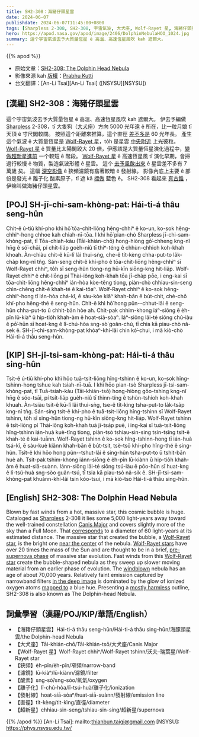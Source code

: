```yaml
---
title: SH2-308：海豬仔頭星雲
date: 2024-06-07
publishdate: 2024-06-07T11:45:00+0800
tags: [Sharpless 2-308, SH2-308, 宇宙氣波, 大犬座, Wolf-Rayet 星, 海豬仔頭星雲, 超新星, 恆星風, 恆星演化]
hero: https://apod.nasa.gov/apod/image/2406/DolphinNebulaHOO_1024.jpg
summary: 這个宇宙氣波去予大質量恆星 ê 高溫、高速恆星風吹 kah 遮爾大。
---
```


{{% apod %}}

- 原始文章：[SH2-308: The Dolphin Head Nebula](https://apod.nasa.gov/apod/ap240607.html)
- 影像來源 kah [版權][copyright]：[Prabhu Kutti](https://prabhuastrophotography.com/)
- 台文翻譯：[An-Li Tsai][An-Li Tsai] ([NSYSU][NSYSU])

## [漢羅] SH2-308：海豬仔頭星雲
這个宇宙氣波去予大質量恆星 ê 高溫、高速恆星風吹 kah 遮爾大。
伊去予編做 [Sharpless][Sharpless] 2-308，tī 大隻狗（[大犬座][Canis Major]）方向 5000 光年遠 ê 所在，比一粒月娘 tī 天頂 ê 寸尺閣較闊。
按照這个距離來推算，這个直徑 [差不多是][corresponds] 60 光年長。
產生這个氣波 ê 大質量恆星是 [Wolf-Rayet 星][Wolf-Rayet star 1]，to̍h 是星雲 [中央附近][near the center] 上光彼粒。
[Wolf-Rayet 星][Wolf-Rayet stars] ê 質量比太陽閣跤大 20 倍，伊應該是大質量恆星演化過程中，[變做超新星進前][pre-supernova phase] 一个較短 ê 階段。
[Wolf-Rayet 星][Wolf-Rayet star 2] ê 高速恆星風 tī 演化早期，會掃過行較慢 ê 物質，製造氣波形體 ê 星雲。
這个 [去予風歕出來][windblown] ê 星雲差不多有 7 萬歲 矣。
這幅 [深空影像][in the deep image] ê 狹頻濾鏡有翕著較暗 ê 發射線。
影像內底上主要 ê 部份是發光 ê 離子化 酸素原子，tī 遮 kā [標做][mapped to] 藍色 ê。
SH2-308 看起來 [真古錐][mostly harmless] ，伊嘛叫做海豬仔頭星雲。

## [POJ] SH-jī-chi-sam-khòng-pat: Hái-ti-á thâu seng-hûn
Chit-ê ú-tiū khí-pho khì hō͘ tōa-chit-liōng hêng-chhiⁿ ê ko-un, ko-sok hêng-chhiⁿ-hong chhoe kah chiah-nī-tōa.
I khì hō͘ pian-chò Sharpless jī-chi-sam-khòng-pat, tī Tōa-chiah-kàu (Tāi-khián-chō) hong-hiòng gō͘-chheng kng-nî hn̄g ê só͘-chāi, pí chi̍t-lia̍p goe̍h-niû tī thiⁿ-téng ê chhùn-chhioh koh-khah khoah.
Àn-chiàu chit-ê kū-lî lâi thui-sǹg, che-ê ti̍t-kèng chha-put-to la̍k-cha̍p kng-nî tn̂g.
Sán-seng chit-ê khí-pho ê tōa-chit-liōng hêng-chhiⁿ sī Wolf-Rayet chhiⁿ, to̍h sī seng-hûn tiong-ng hū-kīn siōng-kng hit-lia̍p.
Wolf-Rayet chhiⁿ ê chit-liōng pí Thài-iông koh-khah tōa jī-cha̍p pōe, i eng-kai sī tōa-chit-liōng hêng-chhiⁿ ián-hòa kòe-têng tiong, piàn-chò chhiau-sin-seng chìn-chêng chi̍t-ê khah-té ê kai-tōaⁿ.
Wolf-Rayet chhiⁿ ê ko-sok hêng-chhiⁿ-hong tī ián-hòa chá-kî, ē sàu-kòe kiâⁿ khah-bān ê bu̍t-chit, chè-chō khí-pho hêng-thé ê seng-hûn.
Chi̍t-ê khì hō͘ hong pûn--chhut-lâi ê seng-hûn chha-put-to ū chhit-bān hòe ah.
Chit-pak chhim-khong iáⁿ-siōng ê e̍h-pîn lū-kiàⁿ ū hip-tio̍h khah-àm ê hoat-siā-sòaⁿ.
Iáⁿ-siōng lāi-té siōng chú-iàu ê pō͘-hūn sī hoat-kng ê lî-chú-hòa sng-sò͘ goân-chú, tī chia kā piau-chò nâ-sek ê.
SH-jī-chi-sam-khòng-pat khòaⁿ-khí-lâi chin kó͘-chui, i mā kiò-chò Hái-ti-á thâu seng-hûn.

## [KIP] SH-jī-tsi-sam-khòng-pat: Hái-ti-á thâu sing-hûn
Tsit-ê ú-tiū khí-pho khì hōo tuā-tsit-liōng hîng-tshinn ê ko-un, ko-sok hîng-tshinn-hong tshue kah tsiah-nī-tuā.
I khì hōo pian-tsò Sharpless jī-tsi-sam-khòng-pat, tī Tuā-tsiah-kàu (Tāi-khián-tsō) hong-hiòng gōo-tshing kng-nî hn̄g ê sóo-tsāi, pí tsi̍t-lia̍p gue̍h-niû tī thinn-tíng ê tshùn-tshioh koh-khah khuah.
Àn-tsiàu tsit-ê kū-lî lâi thui-sǹg, tse-ê ti̍t-kìng tsha-put-to la̍k-tsa̍p kng-nî tn̂g.
Sán-sing tsit-ê khí-pho ê tuā-tsit-liōng hîng-tshinn sī Wolf-Rayet tshinn, to̍h sī sing-hûn tiong-ng hū-kīn siōng-kng hit-lia̍p.
Wolf-Rayet tshinn ê tsit-liōng pí Thài-iông koh-khah tuā jī-tsa̍p puē, i ing-kai sī tuā-tsit-liōng hîng-tshinn ián-huà kuè-tîng tiong, piàn-tsò tshiau-sin-sing tsìn-tsîng tsi̍t-ê khah-té ê kai-tuānn.
Wolf-Rayet tshinn ê ko-sok hîng-tshinn-hong tī ián-huà tsá-kî, ē sàu-kuè kiânn khah-bān ê bu̍t-tsit, tsè-tsō khí-pho hîng-thé ê sing-hûn.
Tsi̍t-ê khì hōo hong pûn--tshut-lâi ê sing-hûn tsha-put-to ū tshit-bān huè ah.
Tsit-pak tshim-khong iánn-siōng ê e̍h-pîn lū-kiànn ū hip-tio̍h khah-àm ê huat-siā-suànn.
Iánn-siōng lāi-té siōng tsú-iàu ê pōo-hūn sī huat-kng ê lî-tsú-huà sng-sòo guân-tsú, tī tsia kā piau-tsò nâ-sik ê.
SH-jī-tsi-sam-khòng-pat khuànn-khí-lâi tsin kóo-tsui, i mā kiò-tsò Hái-ti-á thâu sing-hûn.

## [English] SH2-308: The Dolphin Head Nebula
Blown by fast winds from a hot, massive star, this cosmic bubble is huge.
Cataloged as [Sharpless][Sharpless] 2-308 it lies some 5,000 light-years away toward the well-trained constellation [Canis Major][Canis Major] and covers slightly more of the sky than a Full Moon.
That [corresponds][corresponds] to a diameter of 60 light-years at its estimated distance.
The massive star that created the bubble, a [Wolf-Rayet star][Wolf-Rayet star 1], is the bright one [near the center][near the center] of the nebula.
[Wolf-Rayet stars][Wolf-Rayet stars] have over 20 times the mass of the Sun and are thought to be in a brief, [pre-supernova phase][pre-supernova phase] of massive star evolution.
Fast winds from this [Wolf-Rayet star][Wolf-Rayet star 2] create the bubble-shaped nebula as they sweep up slower moving material from an earlier phase of evolution.
The [windblown][windblown] nebula has an age of about 70,000 years.
Relatively faint emission captured by narrowband filters [in the deep image][in the deep image] is dominated by the glow of ionized oxygen atoms [mapped to][mapped to] a blue hue.
Presenting a [mostly harmless][mostly harmless] outline, SH2-308 is also known as The Dolphin-head Nebula.

## 詞彙學習（漢羅/POJ/KIP/華語/English）
- 【海豬仔頭星雲】Hái-ti-á thâu seng-hûn/Hái-ti-á thâu sing-hûn/海豚頭星雲/the Dolphin-head Nebula
- 【大犬座】Tāi-khián-chō/Tāi-khián-tsō/大犬座/Canis Major
- 【Wolf-Rayet 星】Wolf-Rayet chhiⁿ/Wolf-Rayet tshinn/沃夫–瑞葉星/Wolf-Rayet star
- 【狹頻】e̍h-pîn/e̍h-pîn/窄頻/narrow-band
- 【濾鏡】lū-kiàⁿ/lū-kiànn/濾鏡/filter
- 【酸素】sng-sò͘/sng-sòo/氧氣/oxygen
- 【離子化】lî-chú-hòa/lî-tsú-huà/離子化/ionization
- 【發射線】hoat-siā-sòaⁿ/huat-siā-suànn/發射線/emission line
- 【直徑】ti̍t-kèng/ti̍t-kìng/直徑/diameter
- 【超新星】chhiau-sin-seng/tshiau-sin-sing/超新星/supernova

{{% /apod %}}
[An-Li Tsai]: mailto:thianbun.taigi@gmail.com
[NSYSU]: https://phys.nsysu.edu.tw/

[copyright]: https://apod.nasa.gov/apod/fap/lib/about_apod.html#srapply
[License3]: https://creativecommons.org/licenses/by/3.0/
[License2]:https://creativecommons.org/licenses/by-nc-nd/2.0/

[Sharpless]:http://galaxymap.org/cat/list/sharpless/301
[Canis Major]:https://en.wikipedia.org/wiki/Canis_Major
[corresponds]:http://chandra.harvard.edu/photo/scale_distance.html
[Wolf-Rayet star 1]:http://en.wikipedia.org/wiki/Wolf-Rayet_star
[near the center]:https://en.wikipedia.org/wiki/EZ_Canis_Majoris
[Wolf-Rayet stars]:http://earthsky.org/space/wolf-rayets-are-the-most-massive-and-brightest-stars-known
[pre-supernova phase]:https://apod.nasa.gov/apod/ap030325.html
[Wolf-Rayet star 2]:https://www.nasa.gov/image-feature/goddard/hubble-view-wolf-rayet-stars-intense-and-short-lived
[windblown]:https://apod.nasa.gov/apod/ap080522.html
[in the deep image]:https://www.astrobin.com/u11wkp/0/
[mapped to]:https://hubblesite.org/contents/articles/the-meaning-of-light-and-color
[mostly harmless]:https://www.goodreads.com/quotes/811-for-instance-on-the-planet-earth-man-had-always-assumed
